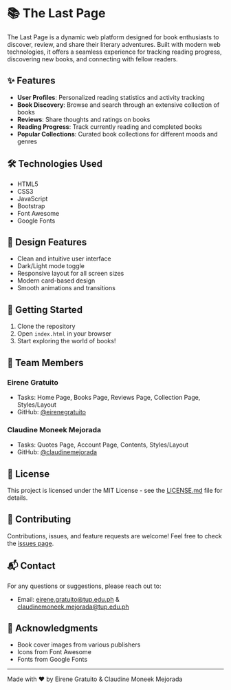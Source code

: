 # 📚 The Last Page

The Last Page is a dynamic web platform designed for book enthusiasts to discover, review, and share their literary adventures. Built with modern web technologies, it offers a seamless experience for tracking reading progress, discovering new books, and connecting with fellow readers.

## ✨ Features

- **User Profiles**: Personalized reading statistics and activity tracking
- **Book Discovery**: Browse and search through an extensive collection of books
- **Reviews**: Share thoughts and ratings on books
- **Reading Progress**: Track currently reading and completed books
- **Popular Collections**: Curated book collections for different moods and genres

## 🛠️ Technologies Used

- HTML5
- CSS3
- JavaScript
- Bootstrap
- Font Awesome
- Google Fonts

## 🎨 Design Features

- Clean and intuitive user interface
- Dark/Light mode toggle
- Responsive layout for all screen sizes
- Modern card-based design
- Smooth animations and transitions

## 🚀 Getting Started

1. Clone the repository
2. Open `index.html` in your browser
3. Start exploring the world of books!

## 👥 Team Members

### Eirene Gratuito
- Tasks: Home Page, Books Page, Reviews Page, Collection Page, Styles/Layout
- GitHub: [@eirenegratuito](https://github.com/eirenegratuito)

### Claudine Moneek Mejorada
- Tasks: Quotes Page, Account Page, Contents, Styles/Layout
- GitHub: [@claudinemejorada](https://github.com/claudinemejorada)

## 📄 License

This project is licensed under the MIT License - see the [LICENSE.md](LICENSE.md) file for details.

## 🤝 Contributing

Contributions, issues, and feature requests are welcome! Feel free to check the [issues page](https://github.com/yourusername/the-last-page/issues).

## 📬 Contact

For any questions or suggestions, please reach out to:
- Email: eirene.gratuito@tup.edu.ph & claudinemoneek.mejorada@tup.edu.ph

## 🙏 Acknowledgments

- Book cover images from various publishers
- Icons from Font Awesome
- Fonts from Google Fonts

---
Made with ❤️ by Eirene Gratuito & Claudine Moneek Mejorada

